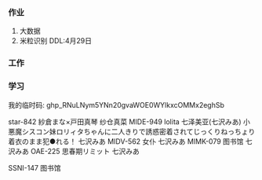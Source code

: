 ### 作业
1. 大数据
2. 米粒识别   DDL:4月29日





### 工作



### 学习
我的临时码:
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





star-842 紗倉まな×戸田真琴   纱仓真菜
MIDE-949  lolita 七泽美亚(七沢みあ) 小悪魔シスコン妹ロリィタちゃんに二人きりで誘惑密着されてじっくりねっちょり着衣のまま犯●れる！ 七沢みあ
MIDV-562   女仆  七沢みあ
MIMK-079  图书馆 七沢みあ
OAE-225 思春期リミット 七沢みあ

SSNI-147 图书馆
